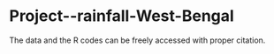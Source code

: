 # Project--rainfall-West-Bengal
The data and the R codes can be freely accessed with proper citation. 
